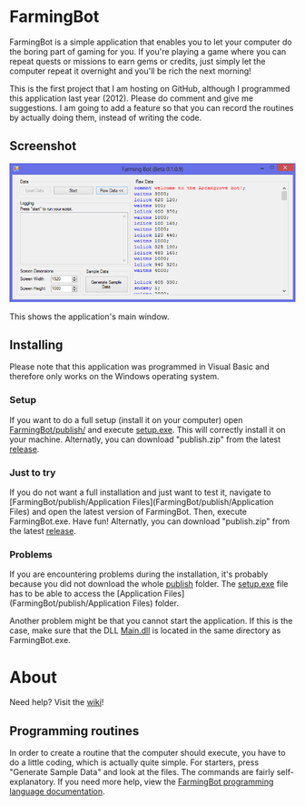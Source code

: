 # FarmingBot
FarmingBot is a simple application that enables you to let your computer do the boring part of gaming for you. 
If you're playing a game where you can repeat quests or missions to earn gems or credits, just simply let the computer repeat it overnight and you'll be rich the next morning!

This is the first project that I am hosting on GitHub, although I programmed this application last year (2012). Please do comment and give me suggestions. 
I am going to add a feature so that you can record the routines by actually doing them, instead of writing the code. 


## Screenshot
![Application screenshot](Info/Screenshot.png)

This shows the application's main window. 


## Installing
Please note that this application was programmed in Visual Basic and therefore only works on the Windows operating system. 


### Setup
If you want to do a full setup (install it on your computer) open [FarmingBot/publish/](FarmingBot/publish/) and execute [setup.exe](FarmingBot/publish/setup.exe). This will correctly install it on your machine. Alternatly, you can download "publish.zip" from the latest [release](releases). 


### Just to try
If you do not want a full installation and just want to test it, navigate to [FarmingBot/publish/Application Files](FarmingBot/publish/Application Files) and open the latest version of FarmingBot. Then, execute FarmingBot.exe. Have fun! Alternatly, you can download "publish.zip" from the latest [release](releases). 


### Problems
If you are encountering problems during the installation, it's probably because you did not download the whole [publish](FarmingBot/publish/) folder. The [setup.exe](FarmingBot/publish/setup.exe) file has to be able to access the [Application Files](FarmingBot/publish/Application Files) folder. 

Another problem might be that you cannot start the application. If this is the case, make sure that the DLL [Main.dll](FarmingBot/Main.dll) is located in the same directory as FarmingBot.exe. 


# About
Need help? Visit the [wiki](../../wiki/)! 

## Programming routines
In order to create a routine that the computer should execute, you have to do a little coding, which is actually quite simple. For starters, press "Generate Sample Data" and look at the files. The commands are fairly self-explanatory. 
If you need more help, view the [FarmingBot programming language documentation](../../wiki/FarmingBot-Programming-Language). 
